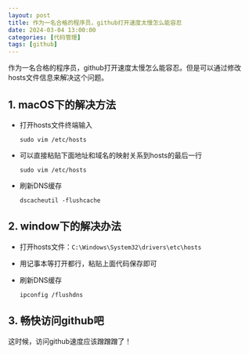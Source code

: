 ```yaml
---
layout: post
title: 作为一名合格的程序员，github打开速度太慢怎么能容忍
date: 2024-03-04 13:00:00
categories: [代码管理]
tags: [github]
---
```


作为一名合格的程序员，github打开速度太慢怎么能容忍。但是可以通过修改hosts文件信息来解决这个问题。

## 1. macOS下的解决方法

- 打开hosts文件终端输入

  ```shell
  sudo vim /etc/hosts
  ```

- 可以直接粘贴下面地址和域名的映射关系到hosts的最后一行

  ```
  sudo vim /etc/hosts
  ```

- 刷新DNS缓存

  ```shell
  dscacheutil -flushcache
  ```

## 2. window下的解决办法

- 打开hosts文件：`C:\Windows\System32\drivers\etc\hosts`

- 用记事本等打开都行，粘贴上面代码保存即可

- 刷新DNS缓存

  ```shell
  ipconfig /flushdns
  ```

## 3. 畅快访问github吧

  这时候，访问github速度应该蹭蹭蹭了！
